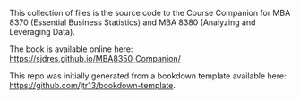 This collection of files is the source code to the Course Companion for MBA 8370 (Essential Business Statistics) and MBA 8380 (Analyzing and Leveraging Data).

The book is available online here: https://sjdres.github.io/MBA8350_Companion/

This repo was initially generated from a bookdown template available here: https://github.com/jtr13/bookdown-template.
